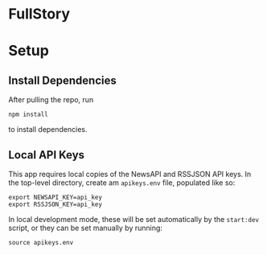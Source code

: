 # FullStory #

# Setup #
## Install Dependencies ##
After pulling the repo, run

	npm install

to install dependencies.

## Local API Keys ##
This app requires local copies of the NewsAPI and RSSJSON API keys. In the top-level directory, create am `apikeys.env` file, populated like so:

    export NEWSAPI_KEY=api_key
    export RSSJSON_KEY=api_key

In local development mode, these will be set automatically by the `start:dev` script, or they can be set manually by running:

    source apikeys.env
